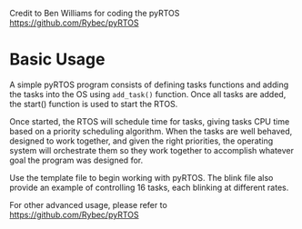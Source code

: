 Credit to Ben Williams for coding the pyRTOS https://github.com/Rybec/pyRTOS

# Basic Usage

A simple pyRTOS program consists of defining tasks functions and adding the tasks into the OS using `add_task()` function. 
Once all tasks are added, the start() function is used to start the RTOS.

Once started, the RTOS will schedule time for tasks, giving tasks CPU time based on a priority scheduling algorithm. When the tasks are well behaved, designed to work together, and given the right priorities, the operating system will orchestrate them so they work together to accomplish whatever goal the program was designed for.

Use the template file to begin working with pyRTOS. The blink file also provide an example of controlling 16 tasks, each blinking at different rates.

For other advanced usage, please refer to https://github.com/Rybec/pyRTOS
